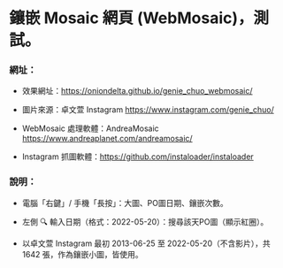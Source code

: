 # 鑲嵌 Mosaic 網頁 (WebMosaic)，測試。

### 網址：

- 效果網址：https://oniondelta.github.io/genie_chuo_webmosaic/

- 圖片來源：卓文萱 Instagram https://www.instagram.com/genie_chuo/

- WebMosaic 處理軟體：AndreaMosaic https://www.andreaplanet.com/andreamosaic/

- Instagram 抓圖軟體：https://github.com/instaloader/instaloader

### 說明：

- 電腦「右鍵」/ 手機「長按」：大圖、PO圖日期、鑲嵌次數。

- 左側 🔍 輸入日期（格式：2022-05-20）：搜尋該天PO圖（顯示紅圈）。

- 以卓文萱 Instagram 最初 2013-06-25 至 2022-05-20（不含影片），共 1642 張，作為鑲嵌小圖，皆使用。
